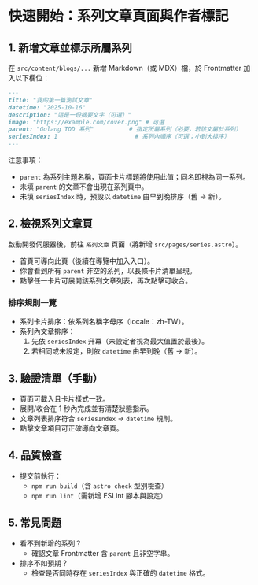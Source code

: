 # 快速開始：系列文章頁面與作者標記

## 1. 新增文章並標示所屬系列

在 `src/content/blogs/...` 新增 Markdown（或 MDX）檔，於 Frontmatter 加入以下欄位：

```md
---
title: "我的第一篇測試文章"
datetime: "2025-10-16"
description: "這是一段摘要文字（可選）"
image: "https://example.com/cover.png" # 可選
parent: "Golang TDD 系列"          # 指定所屬系列（必要，若該文屬於系列）
seriesIndex: 1                      # 系列內順序（可選；小到大排序）
---
```

注意事項：
- `parent` 為系列主題名稱，頁面卡片標題將使用此值；同名即視為同一系列。
- 未填 `parent` 的文章不會出現在系列頁中。
- 未填 `seriesIndex` 時，預設以 `datetime` 由早到晚排序（舊 → 新）。

## 2. 檢視系列文章頁

啟動開發伺服器後，前往 `系列文章` 頁面（將新增 `src/pages/series.astro`）。
- 首頁可導向此頁（後續在導覽中加入入口）。
- 你會看到所有 `parent` 非空的系列，以長條卡片清單呈現。
- 點擊任一卡片可展開該系列文章列表，再次點擊可收合。

### 排序規則一覽

- 系列卡片排序：依系列名稱字母序（locale：zh-TW）。
- 系列內文章排序：
  1) 先依 `seriesIndex` 升冪（未設定者視為最大值置於最後）。
  2) 若相同或未設定，則依 `datetime` 由早到晚（舊 → 新）。

## 3. 驗證清單（手動）

- 頁面可載入且卡片樣式一致。
- 展開/收合在 1 秒內完成並有清楚狀態指示。
- 文章列表排序符合 `seriesIndex` → `datetime` 規則。
- 點擊文章項目可正確導向文章頁。

## 4. 品質檢查

- 提交前執行：
  - `npm run build`（含 `astro check` 型別檢查）
  - `npm run lint`（需新增 ESLint 腳本與設定）

## 5. 常見問題

- 看不到新增的系列？
  - 確認文章 Frontmatter 含 `parent` 且非空字串。
- 排序不如預期？
  - 檢查是否同時存在 `seriesIndex` 與正確的 `datetime` 格式。
